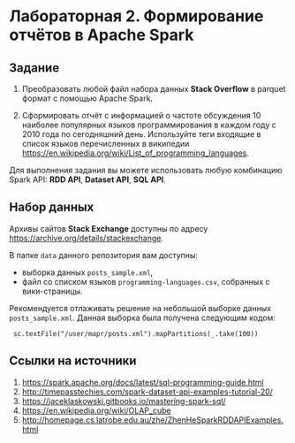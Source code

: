 # Лабораторная 2. Формирование отчётов в Apache Spark

## Задание

1. Преобразовать любой файл набора данных **Stack Overflow** в parquet формат c помощью Apache Spark. 

2. Сформировать отчёт с информацией о частоте обсуждения 10 наиболее популярных языков программирования 
в каждом году с 2010 года по сегодняшний день. Используйте теги входящие в список языков 
перечисленных в википедии https://en.wikipedia.org/wiki/List_of_programming_languages. 

Для выполнения задания вы можете использовать любую комбинацию Spark API: **RDD API**, **Dataset API**, **SQL API**. 

## Набор данных

Архивы сайтов **Stack Exchange** доступны по адресу https://archive.org/details/stackexchange.

В папке `data` данного репозитория вам доступны:
- выборка данных `posts_sample.xml`,
- файл со списком языков `programming-languages.csv`, собранных с вики-страницы.

Рекомендуется отлаживать решение на небольшой выборке данных `posts_sample.xml`. Данная выборка была получена следующим кодом:
```
 sc.textFile("/user/mapr/posts.xml").mapPartitions(_.take(100))
```

## Ссылки на источники
  1. https://spark.apache.org/docs/latest/sql-programming-guide.html
  2. http://timepasstechies.com/spark-dataset-api-examples-tutorial-20/
  3. https://jaceklaskowski.gitbooks.io/mastering-spark-sql/
  4. https://en.wikipedia.org/wiki/OLAP_cube
  5. http://homepage.cs.latrobe.edu.au/zhe/ZhenHeSparkRDDAPIExamples.html
